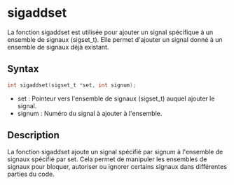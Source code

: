 # sigaddset

La fonction sigaddset est utilisée pour ajouter un signal spécifique à un ensemble de signaux (sigset_t). Elle permet d'ajouter un signal donné à un ensemble de signaux déjà existant.

## Syntax

```h
int sigaddset(sigset_t *set, int signum);
```

- set : Pointeur vers l'ensemble de signaux (sigset_t) auquel ajouter le signal.
- signum : Numéro du signal à ajouter à l'ensemble.

## Description

La fonction sigaddset ajoute un signal spécifié par signum à l'ensemble de signaux spécifié par set. Cela permet de manipuler les ensembles de signaux pour bloquer, autoriser ou ignorer certains signaux dans différentes parties du code.

